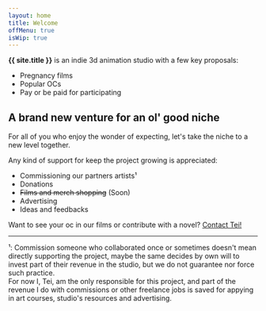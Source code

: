 ```yaml
---
layout: home
title: Welcome
offMenu: true
isWip: true
---
```


<b>{{ site.title }}</b> is an indie 3d animation studio with a few key proposals:

- Pregnancy films
- Popular OCs
- Pay or be paid for participating

## A brand new venture for an ol' good niche

For all of you who enjoy the wonder of expecting, let's take the niche to a new level together.

Any kind of support for keep the project growing is appreciated:

- Commissioning our partners artists¹
- Donations
- ~~Films and merch shopping~~ (Soon)
- Advertising
- Ideas and feedbacks

Want to see your oc in our films or contribute with a novel? [Contact Tei!](https://teijuan.com/contact)

---

¹: Commission someone who collaborated once or sometimes doesn't mean directly supporting the project, maybe the same decides by own will to invest part of their revenue in the studio, but we do not guarantee nor force such practice.  
For now I, Tei, am the only responsible for this project, and part of the revenue I do with commissions or other freelance jobs is saved for appying in art courses, studio's resources and advertising.
